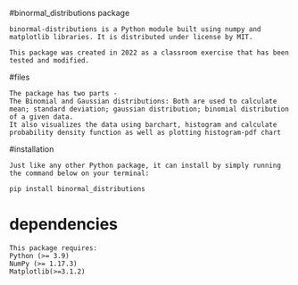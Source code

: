 #binormal_distributions package

    binormal-distributions is a Python module built using numpy and matplotlib libraries. It is distributed under license by MIT.

    This package was created in 2022 as a classroom exercise that has been tested and modified.

#files

    The package has two parts -
    The Binomial and Gaussian distributions: Both are used to calculate mean; standard deviation; gaussian distribution; binomial distribution of a given data.
    It also visualizes the data using barchart, histogram and calculate probability density function as well as plotting histogram-pdf chart

#installation

    Just like any other Python package, it can install by simply running the command below on your terminal:

    pip install binormal_distributions

# dependencies

    This package requires:
    Python (>= 3.9)
    NumPy (>= 1.17.3)
    Matplotlib(>=3.1.2)
